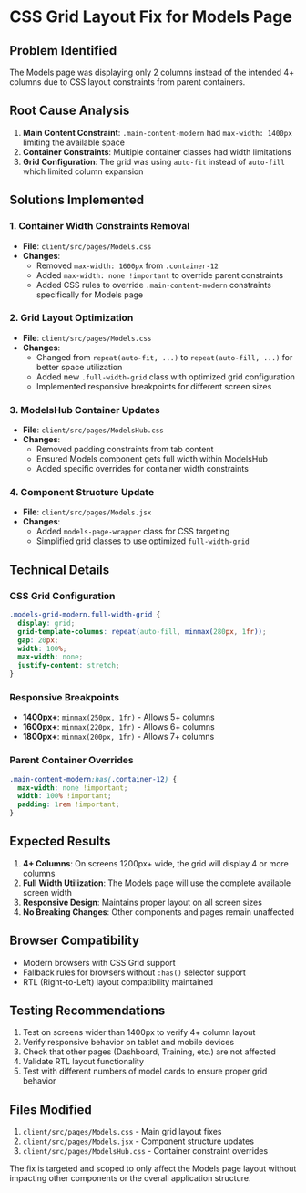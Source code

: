 # CSS Grid Layout Fix for Models Page

## Problem Identified
The Models page was displaying only 2 columns instead of the intended 4+ columns due to CSS layout constraints from parent containers.

## Root Cause Analysis
1. **Main Content Constraint**: `.main-content-modern` had `max-width: 1400px` limiting the available space
2. **Container Constraints**: Multiple container classes had width limitations
3. **Grid Configuration**: The grid was using `auto-fit` instead of `auto-fill` which limited column expansion

## Solutions Implemented

### 1. Container Width Constraints Removal
- **File**: `client/src/pages/Models.css`
- **Changes**: 
  - Removed `max-width: 1600px` from `.container-12`
  - Added `max-width: none !important` to override parent constraints
  - Added CSS rules to override `.main-content-modern` constraints specifically for Models page

### 2. Grid Layout Optimization
- **File**: `client/src/pages/Models.css`
- **Changes**:
  - Changed from `repeat(auto-fit, ...)` to `repeat(auto-fill, ...)` for better space utilization
  - Added new `.full-width-grid` class with optimized grid configuration
  - Implemented responsive breakpoints for different screen sizes

### 3. ModelsHub Container Updates
- **File**: `client/src/pages/ModelsHub.css`
- **Changes**:
  - Removed padding constraints from tab content
  - Ensured Models component gets full width within ModelsHub
  - Added specific overrides for container width constraints

### 4. Component Structure Update
- **File**: `client/src/pages/Models.jsx`
- **Changes**:
  - Added `models-page-wrapper` class for CSS targeting
  - Simplified grid classes to use optimized `full-width-grid`

## Technical Details

### CSS Grid Configuration
```css
.models-grid-modern.full-width-grid {
  display: grid;
  grid-template-columns: repeat(auto-fill, minmax(280px, 1fr));
  gap: 20px;
  width: 100%;
  max-width: none;
  justify-content: stretch;
}
```

### Responsive Breakpoints
- **1400px+**: `minmax(250px, 1fr)` - Allows 5+ columns
- **1600px+**: `minmax(220px, 1fr)` - Allows 6+ columns  
- **1800px+**: `minmax(200px, 1fr)` - Allows 7+ columns

### Parent Container Overrides
```css
.main-content-modern:has(.container-12) {
  max-width: none !important;
  width: 100% !important;
  padding: 1rem !important;
}
```

## Expected Results
1. **4+ Columns**: On screens 1200px+ wide, the grid will display 4 or more columns
2. **Full Width Utilization**: The Models page will use the complete available screen width
3. **Responsive Design**: Maintains proper layout on all screen sizes
4. **No Breaking Changes**: Other components and pages remain unaffected

## Browser Compatibility
- Modern browsers with CSS Grid support
- Fallback rules for browsers without `:has()` selector support
- RTL (Right-to-Left) layout compatibility maintained

## Testing Recommendations
1. Test on screens wider than 1400px to verify 4+ column layout
2. Verify responsive behavior on tablet and mobile devices
3. Check that other pages (Dashboard, Training, etc.) are not affected
4. Validate RTL layout functionality
5. Test with different numbers of model cards to ensure proper grid behavior

## Files Modified
1. `client/src/pages/Models.css` - Main grid layout fixes
2. `client/src/pages/Models.jsx` - Component structure updates
3. `client/src/pages/ModelsHub.css` - Container constraint overrides

The fix is targeted and scoped to only affect the Models page layout without impacting other components or the overall application structure.